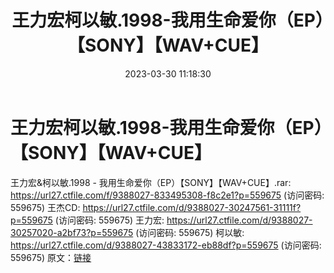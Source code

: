 ﻿---
title: 王力宏柯以敏.1998-我用生命爱你（EP）【SONY】【WAV+CUE】
date: 2023-03-30 11:18:30
categories: WAV车载音乐、镜像
tags: 华语中文
---
# 王力宏柯以敏.1998-我用生命爱你（EP）【SONY】【WAV+CUE】

王力宏&柯以敏.1998 -
我用生命爱你（EP）【SONY】【WAV+CUE】.rar: https://url27.ctfile.com/f/9388027-833495308-f8c2e1?p=559675
(访问密码: 559675)
王杰CD: https://url27.ctfile.com/d/9388027-30247561-31111f?p=559675
(访问密码: 559675)
王力宏: https://url27.ctfile.com/d/9388027-30257020-a2bf73?p=559675
(访问密码: 559675)
柯以敏: https://url27.ctfile.com/d/9388027-43833172-eb88df?p=559675
(访问密码: 559675)
原文：[链接](https://blog.sina.com.cn/s/blog_1647c7e760103117s.html)